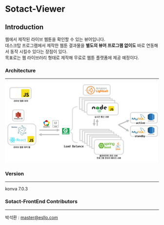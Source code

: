 # Sotact-Viewer

## Introduction

웹에서 제작된 라이브 웹툰을 확인할 수 있는 뷰어입니다.  
데스크탑 프로그램에서 제작한 웹툰 결과물을 **별도의 뷰어 프로그램 없이도** 바로 연동해서 동작 시킬수 있다는 장점이 있다.  
목표로는 웹 라이브러리 형태로 제작해 무료로 웹툰 플랫폼에 제공 예정이다.

### Architecture

---

![architecure](sotact-backend-architecure.png)

### Version

---

konva 7.0.3


### Sotact-FrontEnd Contributors

---

박석환 : master@esllo.com